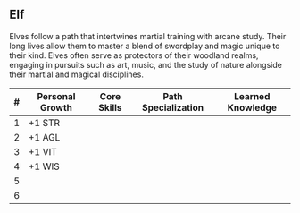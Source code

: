 ## Elf

Elves follow a path that intertwines martial training with arcane study. Their long lives allow them to master a blend of swordplay and magic unique to their kind. Elves often serve as protectors of their woodland realms, engaging in pursuits such as art, music, and the study of nature alongside their martial and magical disciplines.



| #    | Personal Growth | Core Skills | Path Specialization | Learned Knowledge |
| ---- | --------------- | ----------- | ------------------- | ----------------- |
| 1    | +1 STR          |             |                     |                   |
| 2    | +1 AGL          |             |                     |                   |
| 3    | +1 VIT          |             |                     |                   |
| 4    | +1 WIS          |             |                     |                   |
| 5    |                 |             |                     |                   |
| 6    |                 |             |                     |                   |



